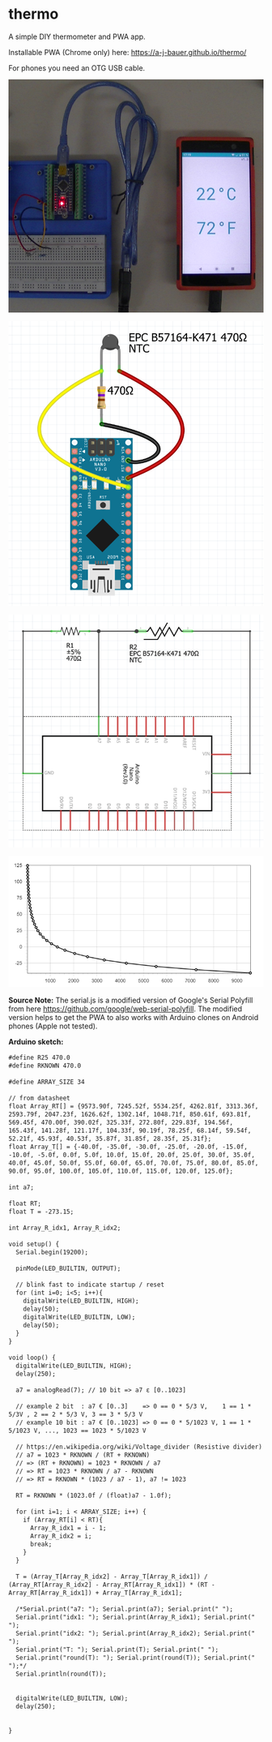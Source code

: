 # thermo
A simple DIY thermometer and PWA app.

Installable PWA (Chrome only) here: https://a-j-bauer.github.io/thermo/

For phones you need an OTG USB cable.

![phone](https://github.com/A-J-Bauer/thermo/blob/main/readme_img/phone.png)

![breadboard](https://github.com/A-J-Bauer/thermo/blob/main/readme_img/breadboard.png)

![schematic](https://github.com/A-J-Bauer/thermo/blob/main/readme_img/schematic.png)

![graph](https://github.com/A-J-Bauer/thermo/blob/main/readme_img/graph.png)

**Source Note:**
The serial.js is a modified version of Google's Serial Polyfill from here https://github.com/google/web-serial-polyfill.
The modified version helps to get the PWA to also works with Arduino clones on Android phones (Apple not tested).

**Arduino sketch:**

```
#define R25 470.0
#define RKNOWN 470.0

#define ARRAY_SIZE 34

// from datasheet
float Array_RT[] = {9573.90f, 7245.52f, 5534.25f, 4262.81f, 3313.36f, 2593.79f, 2047.23f, 1626.62f, 1302.14f, 1048.71f, 850.61f, 693.81f, 569.45f, 470.00f, 390.02f, 325.33f, 272.80f, 229.83f, 194.56f, 165.43f, 141.28f, 121.17f, 104.33f, 90.19f, 78.25f, 68.14f, 59.54f, 52.21f, 45.93f, 40.53f, 35.87f, 31.85f, 28.35f, 25.31f};
float Array_T[] = {-40.0f, -35.0f, -30.0f, -25.0f, -20.0f, -15.0f, -10.0f, -5.0f, 0.0f, 5.0f, 10.0f, 15.0f, 20.0f, 25.0f, 30.0f, 35.0f, 40.0f, 45.0f, 50.0f, 55.0f, 60.0f, 65.0f, 70.0f, 75.0f, 80.0f, 85.0f, 90.0f, 95.0f, 100.0f, 105.0f, 110.0f, 115.0f, 120.0f, 125.0f};

int a7;

float RT;
float T = -273.15;

int Array_R_idx1, Array_R_idx2;

void setup() {
  Serial.begin(19200);
  
  pinMode(LED_BUILTIN, OUTPUT);
  
  // blink fast to indicate startup / reset
  for (int i=0; i<5; i++){
    digitalWrite(LED_BUILTIN, HIGH);
    delay(50);
    digitalWrite(LED_BUILTIN, LOW);
    delay(50);
  }  
}

void loop() {
  digitalWrite(LED_BUILTIN, HIGH);
  delay(250);

  a7 = analogRead(7); // 10 bit => a7 ε [0..1023]

  // example 2 bit  : a7 € [0..3]    => 0 == 0 * 5/3 V,    1 == 1 * 5/3V , 2 == 2 * 5/3 V, 3 == 3 * 5/3 V
  // example 10 bit : a7 € [0..1023] => 0 == 0 * 5/1023 V, 1 == 1 * 5/1023 V, ..., 1023 == 1023 * 5/1023 V
  
  // https://en.wikipedia.org/wiki/Voltage_divider (Resistive divider)
  // a7 = 1023 * RKNOWN / (RT + RKNOWN)
  // => (RT + RKNOWN) = 1023 * RKNOWN / a7
  // => RT = 1023 * RKNOWN / a7 - RKNOWN
  // => RT = RKNOWN * (1023 / a7 - 1), a7 != 1023
  
  RT = RKNOWN * (1023.0f / (float)a7 - 1.0f);
    
  for (int i=1; i < ARRAY_SIZE; i++) {
    if (Array_RT[i] < RT){
      Array_R_idx1 = i - 1;
      Array_R_idx2 = i;            
      break;
    }
  }
    
  T = (Array_T[Array_R_idx2] - Array_T[Array_R_idx1]) / (Array_RT[Array_R_idx2] - Array_RT[Array_R_idx1]) * (RT - Array_RT[Array_R_idx1]) + Array_T[Array_R_idx1];    

  /*Serial.print("a7: "); Serial.print(a7); Serial.print(" ");
  Serial.print("idx1: "); Serial.print(Array_R_idx1); Serial.print(" ");
  Serial.print("idx2: "); Serial.print(Array_R_idx2); Serial.print(" ");
  Serial.print("T: "); Serial.print(T); Serial.print(" ");
  Serial.print("round(T): "); Serial.print(round(T)); Serial.print(" ");*/
  Serial.println(round(T));
  
    
  digitalWrite(LED_BUILTIN, LOW);
  delay(250);
   
  
}
```
